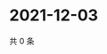 # 2021-12-03

共 0 条

<!-- BEGIN WEIBO -->
<!-- 最后更新时间 Fri Dec 03 2021 13:10:55 GMT+0800 (China Standard Time) -->

<!-- END WEIBO -->
